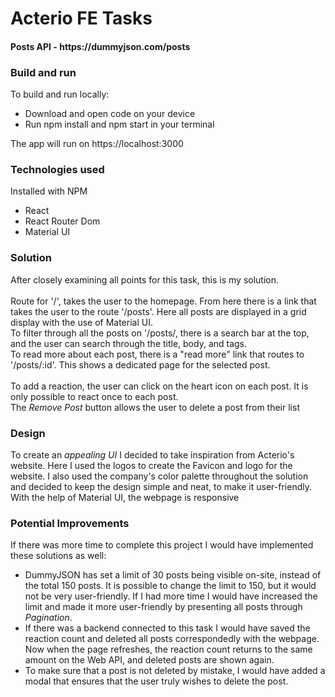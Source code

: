 <h1>Acterio FE Tasks</h1> 
<h4>Posts API - https://dummyjson.com/posts</h4>

<h3> Build and run </h3>
<p> 
    To build and run locally:
  <ul>
    <li>Download and open code on your device</li>
    <li>Run npm install and npm start in your terminal </li> 
  </ul>
  The app will run on https://localhost:3000
</p>
  
<h3> Technologies used </h3>
<p>Installed with NPM</p>
<ul>
  <li>React</li>
  <li>React Router Dom</li>
  <li>Material UI</li>
</ul>

<h3>Solution</h3>
<p>  
  After closely examining all points for this task, this is my solution. <br/><br/>
  Route for '/', takes the user to the homepage. From here there is a link that takes the user to the route '/posts'. Here all posts are displayed in a grid display with the use of Material UI. 
  <br/>
  To filter through all the posts on '/posts/, there is a search bar at the top, and the user can search through the title, body, and tags. 
  <br/>
  To read more about each post, there is a "read more" link that routes to '/posts/:id'. This shows a dedicated page for the selected post. 
  <br/><br/>
  To add a reaction, the user can click on the heart icon on each post. It is only possible to react once to each post. <br/>
  The <em>Remove Post</em> button allows the user to delete a post from their list
  </p> 
 <h3>Design</h3>
 <p>  To create an <em>appealing UI</em> I decided to take inspiration from Acterio's website. Here I used the logos to create the Favicon and logo for the website. I also used the company's color palette throughout the solution and decided to keep the design simple and neat, to make it user-friendly. With the help of Material UI, the webpage is responsive </p>

<h3>Potential Improvements</h3>
  <p>
    If there was more time to complete this project I would have implemented these solutions as well:
    <ul>
      <li> DummyJSON has set a limit of 30 posts being visible on-site, instead of the total 150 posts. It is possible to change the limit to 150, but it would not be very user-friendly. If I had more time I would have increased the limit and made it more user-friendly by presenting all posts through <em>Pagination</em>. 
      </li>
      <li>
        If there was a backend connected to this task I would have saved the reaction count and deleted all posts correspondedly with the webpage. Now when the page refreshes, the reaction count returns to the same amount on the Web API, and deleted posts are shown again.
      </li>
      <li>
        To make sure that a post is not deleted by mistake, I would have added a modal that ensures that the user truly wishes to delete the post.
      </li>
    </ul>
  </p>
  
  <br/>
  
